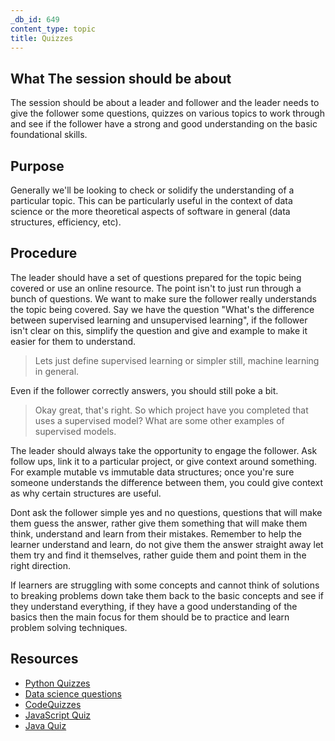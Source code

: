 ```yaml
---
_db_id: 649
content_type: topic
title: Quizzes
---
```


## What The session should be about

<!-- This type of session involves the leader and follower working through some kind of Q&A type quiz. The topic could be very basic or something more advanced. -->

The session should be about a leader and follower and the leader needs to give the follower some questions, quizzes on various topics to work through and see if the follower have a strong and good understanding on the basic foundational skills.

## Purpose

Generally we'll be looking to check or solidify the understanding of a particular topic.
This can be particularly useful in the context of data science or the more theoretical aspects of software in general (data structures, efficiency, etc).


## Procedure

The leader should have a set of questions prepared for the topic being covered or use an online resource. The point isn't to just run through a bunch of questions. We want to make sure the follower really understands the topic being covered. Say we have the question "What's the difference between supervised learning and unsupervised learning", if the follower isn't clear on this, simplify the question and give and example to make it easier for them to understand.

> Lets just define supervised learning or simpler still, machine learning in general.

Even if the follower correctly answers, you should still poke a bit.

> Okay great, that's right. So which project have you completed that uses a supervised model? What are some other examples of supervised models.

The leader should always take the opportunity to engage the follower. Ask follow ups, link it to a particular project, or give context around something. For example mutable vs immutable data structures; once you're sure someone understands the difference between them, you could give context as why certain structures are useful.

Dont ask the follower simple yes and no questions, questions that will make them guess the answer, rather give them something that will make them think, understand and learn from their mistakes. Remember to help the learner understand and learn, do not give them the answer straight away let them try and find it themselves, rather guide them and point them in the right direction.

If learners are struggling with some concepts and cannot think of solutions to breaking problems down take them back to the basic concepts and see if they understand everything, if they have a good understanding of the basics then the main focus for them should be to practice and learn problem solving techniques.

## Resources
- [Python Quizzes](https://realpython.com/quizzes/)
- [Data science questions](https://github.com/alexeygrigorev/data-science-interviews)
- [CodeQuizzes](https://www.codequizzes.com/)
- [JavaScript Quiz](https://www.w3schools.com/js/js_quiz.asp)
- [Java Quiz](https://www.w3schools.com/java/java_quiz.asp)